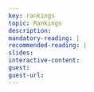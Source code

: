 ```yaml
---
key: rankings
topic: Rankings
description: 
mandatory-reading: | 
recommended-reading: | 
slides: 
interactive-content:
guest:
guest-url:
---
```






